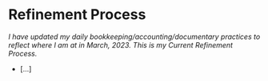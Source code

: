 # Refinement Process
*I have updated my daily bookkeeping/accounting/documentary practices to reflect where I am at in March, 2023. This is my Current Refinement Process.*

* [...]
